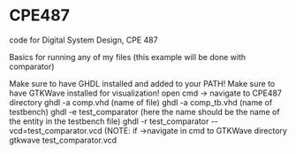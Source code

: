 # CPE487
code for Digital System Design, CPE 487

Basics for running any of my files (this example will be done with comparator)

Make sure to have GHDL installed and added to your PATH! Make sure to have GTKWave installed for visualization!
open cmd -> navigate to CPE487 directory
ghdl -a comp.vhd           (name of file)
ghdl -a comp_tb.vhd        (name of testbench)
ghdl -e test_comparator    (here the name should be the name of the entity in the testbench file)
ghdl -r test_comparator --vcd=test_comparator.vcd
(NOTE: if
->navigate in cmd to GTKWave directory
gtkwave test_comparator.vcd
